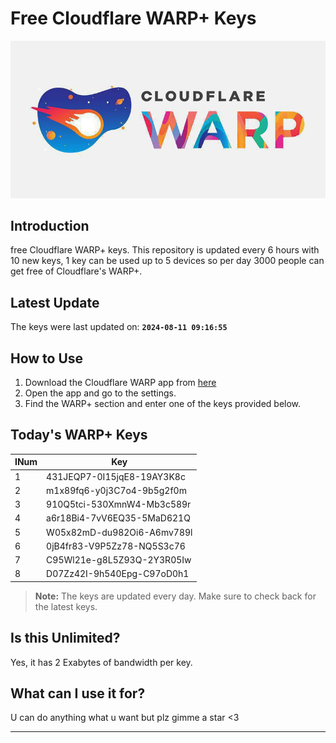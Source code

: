 
# Free Cloudflare WARP+ Keys

![Banner](asset/IMG_20240629_142710_129.jpg)

## Introduction

free Cloudflare WARP+ keys. This repository is updated every 6 hours with 10 new keys, 1 key can be used up to 5 devices so per day 3000 people can get free of Cloudflare's WARP+.

## Latest Update

The keys were last updated on: **`2024-08-11 09:16:55`**

## How to Use

1. Download the Cloudflare WARP app from [here](https://1.1.1.1/)
2. Open the app and go to the settings.
3. Find the WARP+ section and enter one of the keys provided below.

## Today's WARP+ Keys

| INum | Key |
|-------|-----|
| 1     | 431JEQP7-0I15jqE8-19AY3K8c               |
| 2     | m1x89fq6-y0j3C7o4-9b5g2f0m               |
| 3     | 910Q5tci-530XmnW4-Mb3c589r               |
| 4     | a6r18Bi4-7vV6EQ35-5MaD621Q               |
| 5     | W05x82mD-du982Oi6-A6mv789l               |
| 6     | 0jB4fr83-V9P5Zz78-NQ5S3c76               |
| 7     | C95Wl21e-g8L5Z93Q-2Y3R05Iw               |
| 8     | D07Zz42I-9h540Epg-C97oD0h1               |


> **Note:** The keys are updated every day. Make sure to check back for the latest keys.

## Is this Unlimited?

Yes, it has 2 Exabytes of bandwidth per key.

## What can I use it for?
U can do anything what u want but plz gimme a star <3

---
